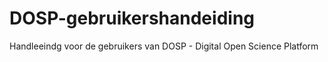 # DOSP-gebruikershandeiding
Handleeindg voor de gebruikers van DOSP - Digital Open Science Platform
